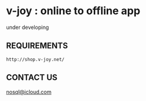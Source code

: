 v-joy : online to offline app
============================

under developing


REQUIREMENTS
------------

~~~
http://shop.v-joy.net/
~~~


CONTACT US
-------------

nosql@icloud.com
